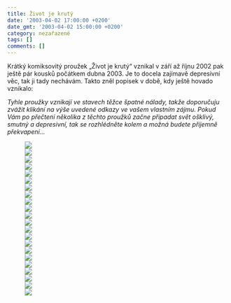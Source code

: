 ```yaml
---
title: Život je krutý
date: '2003-04-02 17:00:00 +0200'
date_gmt: '2003-04-02 15:00:00 +0200'
category: nezařazené
tags: []
comments: []
---
```

<p>Krátký komiksovitý proužek &bdquo;Život je krutý&ldquo; vznikal v září až říjnu
2002 pak ještě pár kousků počátkem dubna 2003.
Je to docela zajímavě depresivní věc, tak ji tady nechávám. Takto zněl popisek v
době, kdy ještě hovado vznikalo:</p>
<p><em>Tyhle proužky vznikají ve stavech těžce špatné nálady, takže doporučuju zvážit
klikání na výše uvedené odkazy ve vašem vlastním zájmu. Pokud Vám po přečtení
několika z těchto proužků začne připadat svět ošklivý, smutný a depresivní, tak
se rozhlédněte kolem a možná budete příjemně překvapeni...</em></p>
<figure><img src="/assets/migrated/old-images/hovado01.jpg"><br><img src="/assets/migrated/old-images/hovado02.jpg"><br><img src="/assets/migrated/old-images/hovado03.jpg"><br><img src="/assets/migrated/old-images/hovado04.jpg"><br><img src="/assets/migrated/old-images/hovado05.jpg"><br><img src="/assets/migrated/old-images/hovado06.jpg"><br><img src="/assets/migrated/old-images/hovado07.jpg"><br><img src="/assets/migrated/old-images/hovado08.jpg"><br><img src="/assets/migrated/old-images/hovado09.jpg"><br><img src="/assets/migrated/old-images/hovado10.jpg"><br><img src="/assets/migrated/old-images/hovado11.jpg"><br><img src="/assets/migrated/old-images/hovado12.jpg"><br><img src="/assets/migrated/old-images/hovado13.jpg"><br><img src="/assets/migrated/old-images/hovado14.jpg"><br><img src="/assets/migrated/old-images/hovado15.jpg"><br><img src="/assets/migrated/old-images/hovado16.jpg"><br><img src="/assets/migrated/old-images/hovado17.jpg"><br><img src="/assets/migrated/old-images/hovado18.jpg"><br><img src="/assets/migrated/old-images/hovado19.jpg"><br><img src="/assets/migrated/old-images/hovado20.jpg"><br><img src="/assets/migrated/old-images/hovado21.jpg"><br><img src="/assets/migrated/old-images/hovado22.jpg"></figure>
